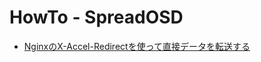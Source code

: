 HowTo - SpreadOSD
=================

<!--
TODO
-->

  - [NginxのX-Accel-Redirectを使って直接データを転送する](howto/nginx.ja.md)

<!--
  - TODO: Upstartを使ってサーバプロセスを管理する
  - TODO: Tokyo Tyrant MDS の冗長化
  - TODO: データセンタをまたいだレプリケーション
  - TODO: MUNINを使って負荷を可視化する
  - TODO: Nagiosを使って負荷を可視化する
-->

